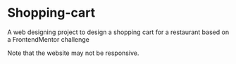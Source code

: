 # Shopping-cart
A web designing project to design a shopping cart for a restaurant based on a FrontendMentor challenge


Note that the website may not be responsive.